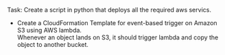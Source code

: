 Task: Create a script in python that deploys all the required aws servics.
  - Create a CloudFormation Template for event-based trigger on Amazon S3 using AWS lambda.<br />
      Whenever an object lands on S3, it should trigger lambda and copy the object to another bucket.<br />


